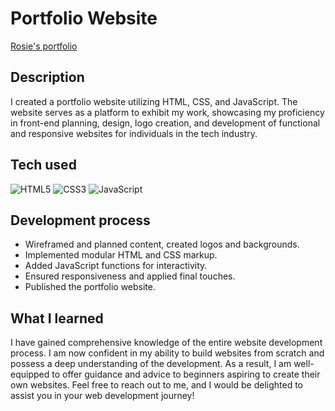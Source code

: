 # Portfolio Website
 [Rosie's portfolio](https://rosielee09.github.io/portfolio/)
 
## Description
I created a portfolio website utilizing HTML, CSS, and JavaScript. The website serves as a platform to exhibit my work, showcasing my proficiency in front-end planning, design, logo creation, and development of functional and responsive websites for individuals in the tech industry. 
 
## Tech used
![HTML5](https://img.shields.io/badge/-HTML5-F05032?style=for-the-badge&logo=html5&logoColor=ffffff)
![CSS3](https://img.shields.io/badge/-CSS3-007ACC?style=for-the-badge&logo=css3)
![JavaScript](https://img.shields.io/badge/-JavaScript-%23F7DF1C?style=for-the-badge&logo=javascript&logoColor=000000&labelColor=%23F7DF1C&color=%23FFCE5A)


## Development process
- Wireframed and planned content, created logos and backgrounds.
- Implemented modular HTML and CSS markup.
- Added JavaScript functions for interactivity.
- Ensured responsiveness and applied final touches.
- Published the portfolio website.

## What I learned
I have gained comprehensive knowledge of the entire website development process. I am now confident in my ability to build websites from scratch and possess a deep understanding of the development. As a result, I am well-equipped to offer guidance and advice to beginners aspiring to create their own websites. Feel free to reach out to me, and I would be delighted to assist you in your web development journey!
